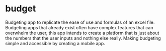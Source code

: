 # budget

Budgeting app to replicate the ease of use and formulas of an excel file.
Budgeting apps that already exist often have complex features that can overwhelm the user, this app intends to create a platform that is just about the numbers that the user inputs and nothing else really. Making budgeting simple and accessible by creating a mobile app.
